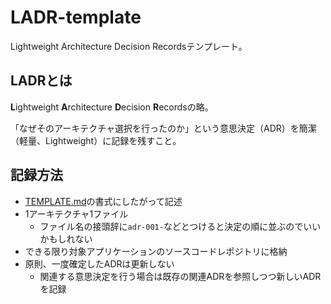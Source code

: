 # LADR-template

Lightweight Architecture Decision Recordsテンプレート。

## LADRとは

**L**ightweight **A**rchitecture **D**ecision **R**ecordsの略。

「なぜそのアーキテクチャ選択を行ったのか」という意思決定（ADR）を簡潔（軽量、Lightweight）に記録を残すこと。

## 記録方法

- [TEMPLATE.md](TEMPLATE.md)の書式にしたがって記述
- 1アーキテクチャ1ファイル
  - ファイル名の接頭辞に`adr-001-`などとつけると決定の順に並ぶのでいいかもしれない
- できる限り対象アプリケーションのソースコードレポジトリに格納
- 原則、一度確定したADRは更新しない
  - 関連する意思決定を行う場合は既存の関連ADRを参照しつつ新しいADRを記録
